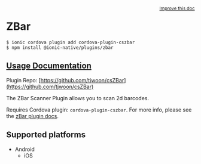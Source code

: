 <a style="float:right;font-size:12px;" href="http://github.com/danielsogl/awesome-cordova-plugins/edit/master/src/@awesome-cordova-plugins/plugins/zbar/index.ts#L35">
  Improve this doc
</a>

# ZBar

```
$ ionic cordova plugin add cordova-plugin-cszbar
$ npm install @ionic-native/plugins/zbar
```

## [Usage Documentation](https://ionicframework.com/docs/native/zbar/)

Plugin Repo: [https://github.com/tjwoon/csZBar](https://github.com/tjwoon/csZBar)

The ZBar Scanner Plugin allows you to scan 2d barcodes.

Requires Cordova plugin: `cordova-plugin-cszbar`. For more info, please see the [zBar plugin docs](https://github.com/tjwoon/csZBar).

## Supported platforms

- Android
  - iOS
  


